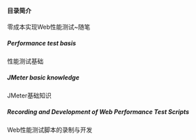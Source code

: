 #### 目录简介
零成本实现Web性能测试~随笔
##### Performance test basis
性能测试基础
##### JMeter basic knowledge
JMeter基础知识
##### Recording and Development of Web Performance Test Scripts
Web性能测试脚本的录制与开发